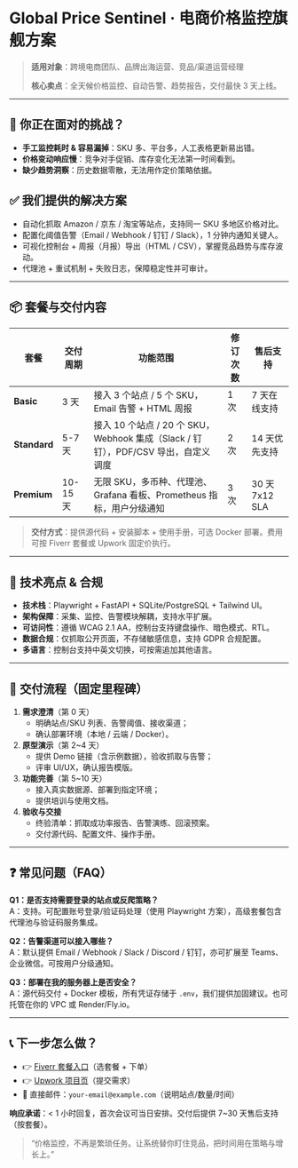 # Global Price Sentinel · 电商价格监控旗舰方案

> **适用对象**：跨境电商团队、品牌出海运营、竞品/渠道运营经理
> 
> **核心卖点**：全天候价格监控、自动告警、趋势报告，交付最快 3 天上线。

---

## 🎯 你正在面对的挑战？
- **手工监控耗时 & 容易漏掉**：SKU 多、平台多，人工表格更新易出错。
- **价格变动响应慢**：竞争对手促销、库存变化无法第一时间看到。
- **缺少趋势洞察**：历史数据零散，无法用作定价策略依据。

## ✅ 我们提供的解决方案
- 自动化抓取 Amazon / 京东 / 淘宝等站点，支持同一 SKU 多地区价格对比。
- 配置化阈值告警（Email / Webhook / 钉钉 / Slack），1 分钟内通知关键人。
- 可视化控制台 + 周报（月报）导出（HTML / CSV），掌握竞品趋势与库存波动。
- 代理池 + 重试机制 + 失败日志，保障稳定性并可审计。

---

## 📦 套餐与交付内容
| 套餐 | 交付周期 | 功能范围 | 修订次数 | 售后支持 |
| --- | --- | --- | --- | --- |
| **Basic** | 3 天 | 接入 3 个站点 / 5 个 SKU，Email 告警 + HTML 周报 | 1 次 | 7 天在线支持 |
| **Standard** | 5-7 天 | 接入 10 个站点 / 20 个 SKU，Webhook 集成（Slack / 钉钉），PDF/CSV 导出，自定义调度 | 2 次 | 14 天优先支持 |
| **Premium** | 10-15 天 | 无限 SKU，多币种、代理池、Grafana 看板、Prometheus 指标，用户分级通知 | 3 次 | 30 天 7x12 SLA |

> **交付方式**：提供源代码 + 安装脚本 + 使用手册，可选 Docker 部署。费用可按 Fiverr 套餐或 Upwork 固定价执行。

---

## 🔧 技术亮点 & 合规
- **技术栈**：Playwright + FastAPI + SQLite/PostgreSQL + Tailwind UI。
- **架构保障**：采集、监控、告警模块解耦，支持水平扩展。
- **可访问性**：遵循 WCAG 2.1 AA，控制台支持键盘操作、暗色模式、RTL。
- **数据合规**：仅抓取公开页面，不存储敏感信息，支持 GDPR 合规配置。
- **多语言**：控制台支持中英文切换，可按需追加其他语言。

---

## 🚀 交付流程（固定里程碑）
1. **需求澄清**（第 0 天）
   - 明确站点/SKU 列表、告警阈值、接收渠道；
   - 确认部署环境（本地 / 云端 / Docker）。
2. **原型演示**（第 2~4 天）
   - 提供 Demo 链接（含示例数据），验收抓取与告警；
   - 评审 UI/UX，确认报告模版。
3. **功能完善**（第 5~10 天）
   - 接入真实数据源、部署到指定环境；
   - 提供培训与使用文档。
4. **验收与交接**
   - 终验清单：抓取成功率报告、告警演练、回滚预案。
   - 交付源代码、配置文件、操作手册。

---

## ❓ 常见问题（FAQ）
**Q1：是否支持需要登录的站点或反爬策略？**  
A：支持。可配置账号登录/验证码处理（使用 Playwright 方案），高级套餐包含代理池与验证码服务集成。

**Q2：告警渠道可以接入哪些？**  
A：默认提供 Email / Webhook / Slack / Discord / 钉钉，亦可扩展至 Teams、企业微信。可按用户分级通知。

**Q3：部署在我的服务器上是否安全？**  
A：源代码交付 + Docker 模板，所有凭证存储于 `.env`，我们提供加固建议。也可托管在你的 VPC 或 Render/Fly.io。

---

## 📞 下一步怎么做？
- 👉 [Fiverr 套餐入口](https://www.fiverr.com/your-profile/global-price-sentinel)（选套餐 + 下单）
- 👉 [Upwork 项目页](https://www.upwork.com/freelancers/your-profile?project=global-price-sentinel)（提交需求）
- 📧 直接邮件：`your-email@example.com`（说明站点/数量/时间）

**响应承诺**：< 1 小时回复，首次会议可当日安排。交付后提供 7~30 天售后支持（按套餐）。

> “价格监控，不再是繁琐任务。让系统替你盯住竞品，把时间用在策略与增长上。”

